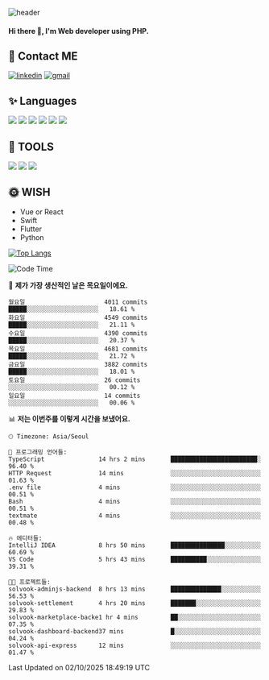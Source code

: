 ![header](https://capsule-render.vercel.app/api?type=waving&color=auto&height=300&section=header&text=Elin&fontSize=90&animation=twinkling)

#### Hi there 👋, I'm <b>Web developer</b> using PHP. ####

<!--
- 🔭 I’m currently working on Uniwill
- 🌱 I’m currently learning Vue or React or Python.
-->

<!---#### I am PHP developer --->

## 💌 Contact ME ###
[<img src='https://img.shields.io/badge/-EunjiKo-%230A66C2?style=flat-square&logo=LinkedIn&logoColor=white' alt='linkedin'>](https://www.linkedin.com/in/https://www.linkedin.com/in/eunji-ko-00a907164//)  [<img src='https://img.shields.io/badge/-einee214%40gmail.com-%23EA4335?style=flat-square&logo=Gmail&logoColor=white' alt='gmail'>](einee214@gmail.com)  


## ✨ Languages
<img src='https://img.shields.io/badge/-PHP-%23777BB4?style=for-the-badge&logo=PHP&logoColor=white'> <img src='https://img.shields.io/badge/-Laravel-%23FF2D20?style=for-the-badge&logo=Laravel&logoColor=white'> <img src='https://img.shields.io/badge/Jquery-%230769AD?style=for-the-badge&logo=Jquery&logoColor=white'> <img src='https://img.shields.io/badge/CSS3-%231572B6?style=for-the-badge&logo=CSS3&logoColor=white'> <img src='https://img.shields.io/badge/Bootstrap-%237952B3?style=for-the-badge&logo=Bootstrap&logoColor=white' > <img src='https://img.shields.io/badge/MySQL-%234479A1?style=for-the-badge&logo=MySQL&logoColor=white' >

## 🌷 TOOLS
<img src='https://img.shields.io/badge/PHPSTORM-%23000000?style=for-the-badge&logo=PhpStorm&logoColor=white' > <img src='https://img.shields.io/badge/GitLab-%23FCA121?style=for-the-badge&logo=GitLab&logoColor=white' > <img src='https://img.shields.io/badge/GitHub-%23181717?style=for-the-badge&logo=GitHub&logoColor=white'>


## 🌞 WISH
- Vue or React
- Swift
- Flutter
- Python


[![Top Langs](https://github-readme-stats.vercel.app/api/top-langs/?username=ein214&layout=compact)](https://github.com/anuraghazra/github-readme-stats)

<!--START_SECTION:waka-->
![Code Time](http://img.shields.io/badge/Code%20Time-4%2C505%20hrs%2012%20mins-blue)

📅 **제가 가장 생산적인 날은 목요일이에요.** 

```text
월요일                      4011 commits        █████░░░░░░░░░░░░░░░░░░░░   18.61 % 
화요일                      4549 commits        █████░░░░░░░░░░░░░░░░░░░░   21.11 % 
수요일                      4390 commits        █████░░░░░░░░░░░░░░░░░░░░   20.37 % 
목요일                      4681 commits        █████░░░░░░░░░░░░░░░░░░░░   21.72 % 
금요일                      3882 commits        █████░░░░░░░░░░░░░░░░░░░░   18.01 % 
토요일                      26 commits          ░░░░░░░░░░░░░░░░░░░░░░░░░   00.12 % 
일요일                      14 commits          ░░░░░░░░░░░░░░░░░░░░░░░░░   00.06 % 
```


📊 **저는 이번주를 이렇게 시간을 보냈어요.** 

```text
🕑︎ Timezone: Asia/Seoul

💬 프로그래밍 언어들: 
TypeScript               14 hrs 2 mins       ████████████████████████░   96.40 % 
HTTP Request             14 mins             ░░░░░░░░░░░░░░░░░░░░░░░░░   01.63 % 
.env file                4 mins              ░░░░░░░░░░░░░░░░░░░░░░░░░   00.51 % 
Bash                     4 mins              ░░░░░░░░░░░░░░░░░░░░░░░░░   00.51 % 
textmate                 4 mins              ░░░░░░░░░░░░░░░░░░░░░░░░░   00.48 % 

🔥 에디터들: 
IntelliJ IDEA            8 hrs 50 mins       ███████████████░░░░░░░░░░   60.69 % 
VS Code                  5 hrs 43 mins       ██████████░░░░░░░░░░░░░░░   39.31 % 

🐱‍💻 프로젝트들: 
solvook-adminjs-backend  8 hrs 13 mins       ██████████████░░░░░░░░░░░   56.53 % 
solvook-settlement       4 hrs 20 mins       ███████░░░░░░░░░░░░░░░░░░   29.83 % 
solvook-marketplace-backe1 hr 4 mins         ██░░░░░░░░░░░░░░░░░░░░░░░   07.35 % 
solvook-dashboard-backend37 mins             █░░░░░░░░░░░░░░░░░░░░░░░░   04.24 % 
solvook-api-express      12 mins             ░░░░░░░░░░░░░░░░░░░░░░░░░   01.47 % 
```


 Last Updated on 02/10/2025 18:49:19 UTC
<!--END_SECTION:waka-->

<!---![GitHub stats](https://github-readme-stats.vercel.app/api?username=ein214&show_icons=true&theme=dracula)  --->



